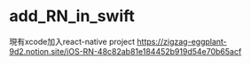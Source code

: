 # add_RN_in_swift

現有xcode加入react-native project
https://zigzag-eggplant-9d2.notion.site/iOS-RN-48c82ab81e184452b919d54e70b65acf